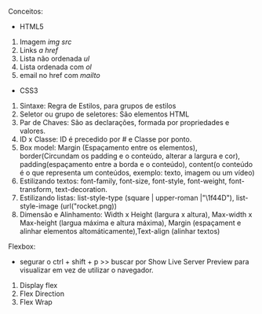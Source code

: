 Conceitos:
- HTML5
1. Imagem *img src*
2. Links *a href*
3. Lista não ordenada *ul*
4. Lista ordenada com *ol*
5. email no href com *mailto*

- CSS3
1. Sintaxe: Regra de Estilos, para grupos de estilos
2. Seletor ou grupo de seletores: São elementos HTML
3. Par de Chaves: São as declarações, formada por propriedades e valores.
4. ID x Classe: ID é precedido por # e Classe por ponto.
5. Box model: Margin (Espaçamento entre os elementos), border(Circundam os padding e o conteúdo, alterar a largura e cor), padding(espaçamento entre a borda e o conteúdo), content(o conteúdo é o que representa um conteúdos, exemplo: texto, imagem ou um vídeo)
6. Estilizando textos: font-family, font-size, font-style, font-weight, font-transform, text-decoration.
7. Estilizando listas: list-style-type (square | upper-roman |"\1f44D"), list-style-image (url("rocket.png))
8. Dimensão e Alinhamento: Width x Height (largura x altura), Max-width x Max-height (largua máxima e altura máxima), Margin (espaçament e alinhar elementos altomáticamente),Text-align (alinhar textos)

Flexbox:

- segurar o ctrl + shift + p >> buscar por Show Live Server Preview para visualizar em vez de utilizar o navegador.

1. Display flex
2. Flex Direction
3. Flex Wrap